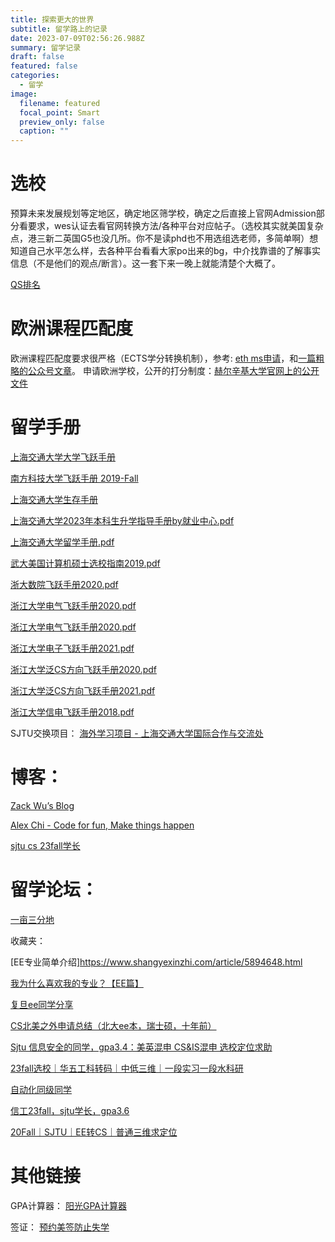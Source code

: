 ```yaml
---
title: 探索更大的世界
subtitle: 留学路上的记录
date: 2023-07-09T02:56:26.988Z
summary: 留学记录
draft: false
featured: false
categories:
  - 留学
image:
  filename: featured
  focal_point: Smart
  preview_only: false
  caption: ""
---
```




# 选校

预算未来发展规划等定地区，确定地区筛学校，确定之后直接上官网Admission部分看要求，wes认证去看官网转换方法/各种平台对应帖子。（选校其实就美国复杂点，港三新二英国G5也没几所。你不是读phd也不用选组选老师，多简单啊）想知道自己水平怎么样，去各种平台看看大家po出来的bg，中介找靠谱的了解事实信息（不是他们的观点/断言）。这一套下来一晚上就能清楚个大概了。

[QS排名](https://www.topuniversities.com/university-rankings/world-university-rankings/2023)
# 欧洲课程匹配度
欧洲课程匹配度要求很严格（ECTS学分转换机制），参考: [eth ms申请](https://ethz.ch/en/studies/master/degree-programmes/engineering-sciences/computer-science.html)，和[一篇粗略的公众号文章](https://www.shangyexinzhi.com/article/4966280.html)。
申请欧洲学校，公开的打分制度：[赫尔辛基大学官网上的公开文件](https://www.helsinki.fi/en/admissions-and-education/apply-bachelors-and-masters-programmes/apply-international-masters-programmes/scoring-applications/scoring-applications-faculty-science)


# 留学手册

[上海交通大学大学飞跃手册](https://survivesjtu.github.io/SJTU-Application/#/)

[南方科技大学飞跃手册 2019-Fall](https://sustech-application.github.io/2019-Fall/#/)

[上海交通大学生存手册](https://survivesjtu.gitbook.io/survivesjtumanual/)

[上海交通大学2023年本科生升学指导手册by就业中心.pdf](/uploads/上海交通大学2023年本科生升学指导手册by就业中心.pdf)

[上海交通大学留学手册.pdf](/uploads/上海交通大学留学手册.pdf)

[武大美国计算机硕士选校指南2019.pdf](/uploads/武大美国计算机硕士选校指南2019.pdf)

[浙大数院飞跃手册2020.pdf](/uploads/浙大数院飞跃手册2020.pdf)

[浙江大学电气飞跃手册2020.pdf](/uploads/浙江大学电气飞跃手册2020.pdf)

[浙江大学电气飞跃手册2020.pdf](/uploads/浙江大学电气飞跃手册2020.pdf)

[浙江大学电子飞跃手册2021.pdf](/uploads/浙江大学电子飞跃手册2021.pdf)

[浙江大学泛CS方向飞跃手册2020.pdf](/uploads/浙江大学泛CS方向飞跃手册2020.pdf)

[浙江大学泛CS方向飞跃手册2021.pdf](/uploads/浙江大学泛CS方向飞跃手册2021.pdf)

[浙江大学信电飞跃手册2018.pdf](/uploads/浙江大学信电飞跃手册2018.pdf)


SJTU交换项目：
[海外学习项目 - 上海交通大学国际合作与交流处](https://global.sjtu.edu.cn/studyAbroad/index/5)

# 博客：
[Zack Wu’s Blog](https://www.zackwu.com)

[Alex Chi - Code for fun, Make things happen](https://www.skyzh.dev)

[sjtu cs 23fall学长](https://yanjieze.com)



# 留学论坛：
[一亩三分地](https://www.1point3acres.com)

收藏夹：

[EE专业简单介绍]https://www.shangyexinzhi.com/article/5894648.html

[我为什么喜欢我的专业？【EE篇】](https://instant.1point3acres.com/thread/14263)

[复旦ee同学分享](https://instant.1point3acres.com/thread/629465)

[CS北美之外申请总结（北大ee本，瑞士硕，十年前）](https://instant.1point3acres.com/thread/41026)

[Sjtu 信息安全的同学，gpa3.4：美英混申 CS&IS混申 选校定位求助](https://instant.1point3acres.com/thread/675187)

[23fall选校｜华五工科转码｜中低三维｜一段实习一段水科研](https://instant.1point3acres.com/thread/942153)

[自动化同级同学](https://instant.1point3acres.com/thread/936133)

[信工23fall，sjtu学长，gpa3.6
](https://instant.1point3acres.com/thread/950979)

[20Fall｜SJTU｜EE转CS｜普通三维求定位](https://instant.1point3acres.com/thread/559617)

# 其他链接

GPA计算器：
[阳光GPA计算器](https://yoursunny.com/p/GPA/)

签证：
[预约美签防止失学](https://tuixue.online/visa/)
